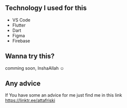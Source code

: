## Technology I used for this
- VS Code
- Flutter
- Dart
- Figma
- Firebase

## Wanna try this?
comming soon, InshaAllah ☺️

## Any advice
If You have some an advice for me just find me in this link
https://linktr.ee/attafriski 

